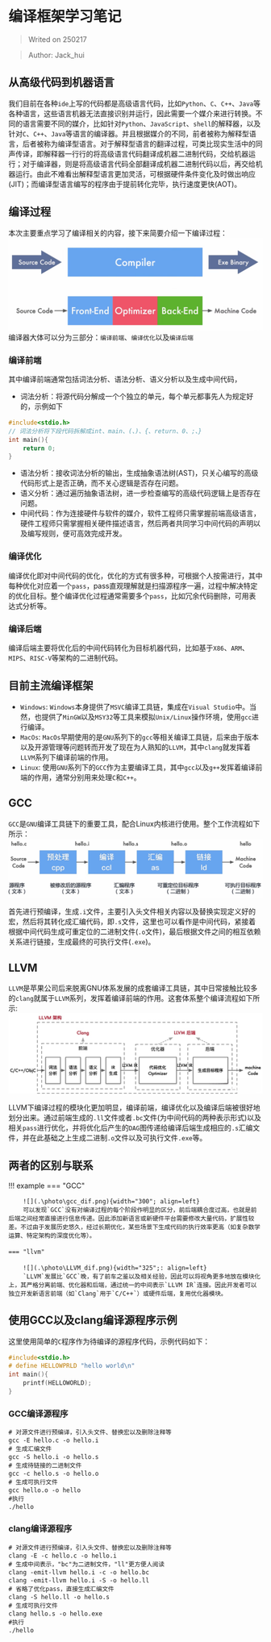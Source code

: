 # **编译框架学习笔记**

> Writed on 250217

> Author: Jack_hui

## **从高级代码到机器语言**
我们目前在各种`ide`上写的代码都是高级语言代码，比如`Python`、`C`、`C++`、`Java`等各种语言，这些语言机器无法直接识别并运行，因此需要一个媒介来进行转换。不同的语言需要不同的媒介，比如针对`Python`、`JavaScript`、`shell`的解释器，以及针对`C`、`C++`、`Java`等语言的编译器。并且根据媒介的不同，前者被称为解释型语言，后者被称为编译型语言。对于解释型语言的翻译过程，可类比现实生活中的同声传译，即解释器一行行的将高级语言代码翻译成机器二进制代码，交给机器运行；对于编译器，则是将高级语言代码全部翻译成机器二进制代码以后，再交给机器运行。由此不难看出解释型语言更加灵活，可根据硬件条件变化及时做出响应(JIT)；而编译型语言编写的程序由于提前转化完毕，执行速度更快(AOT)。

## **编译过程**
本次主要重点学习了编译相关的内容，接下来简要介绍一下编译过程：
![](.\photo\compile.png)
编译器大体可以分为三部分：`编译前端`、`编译优化`以及`编译后端`

### **编译前端**
其中编译前端通常包括词法分析、语法分析、语义分析以及生成中间代码，

* 词法分析：将源代码分解成一个个独立的单元，每个单元都事先人为规定好的，示例如下
``` C
#include<stdio.h>
// 词法分析将下段代码拆解成int、main、(、)、{、return、0、;、}
int main(){
    return 0;
}
```
* 语法分析：接收词法分析的输出，生成抽象语法树(AST)，只关心编写的高级代码形式上是否正确，而不关心逻辑是否存在问题。
* 语义分析：通过遍历抽象语法树，进一步检查编写的高级代码逻辑上是否存在问题。
* 中间代码：作为连接硬件与软件的媒介，软件工程师只需掌握前端高级语言，硬件工程师只需掌握相关硬件描述语言，然后两者共同学习中间代码的声明以及编写规则，便可高效完成开发。

### **编译优化**
编译优化即对中间代码的优化，优化的方式有很多种，可根据个人按需进行，其中每种优化对应着一个`pass`，pass直观理解就是扫描源程序一遍，过程中解决特定的优化目标。整个编译优化过程通常需要多个`pass`，比如冗余代码删除，可用表达式分析等。


### **编译后端**
编译后端主要将优化后的中间代码转化为目标机器代码，比如基于`X86`、`ARM`、`MIPS`、`RISC-V`等架构的二进制代码。

## **目前主流编译框架**
* `Windows`: `Windows`本身提供了`MSVC`编译工具链，集成在`Visual Studio`中。当然，也提供了`MinGW`以及`MSY32`等工具来模拟`Unix/Linux`操作环境，使用`gcc`进行编译。
* `MacOs`: `MacOs`早期使用的是`GNU`系列下的`gcc`等相关编译工具链，后来由于版本以及开源管理等问题转而开发了现在为人熟知的`LLVM`，其中`clang`就发挥着`LLVM`系列下编译前端的作用。
* `Linux`: 使用`GNU`系列下的`GCC`作为主要编译工具，其中`gcc`以及`g++`发挥着编译前端的作用，通常分别用来处理`C`和`C++`。

## **GCC**
`GCC`是`GNU`编译工具链下的重要工具，配合Linux内核进行使用。整个工作流程如下所示：
![](.\photo\gcc.png)

首先进行预编译，生成`.i`文件，主要引入头文件相关内容以及替换实现定义好的宏，然后将其转化成汇编代码，即`.s`文件，这里也可以看作是中间代码，紧接着根据中间代码生成可重定位的二进制文件(`.o`文件)，最后根据文件之间的相互依赖关系进行链接，生成最终的可执行文件(`.exe`)。

## **LLVM**
`LLVM`是苹果公司后来脱离GNU体系发展的成套编译工具链，其中日常接触比较多的`clang`就属于`LLVM`系列，发挥着编译前端的作用。这套体系整个编译流程如下所示:
![](.\photo\LLVM.png)

LLVM下编译过程的模块化更加明显，编译前端，编译优化以及编译后端被很好地划分出来。通过前端生成的`.ll`文件或者`.bc`文件(为中间代码的两种表示形式)以及相关`pass`进行优化，并将优化后产生的`DAG`图传递给编译后端生成相应的`.s`汇编文件，并在此基础之上生成二进制`.o`文件以及可执行文件`.exe`等。
## **两者的区别与联系**

!!! example
    === "GCC"

        ![](.\photo\gcc_dif.png){width="300"; align=left} 
        可以发现`GCC`没有对编译过程的每个阶段作明显的区分，前后端耦合度过高，也就是前后端之间经常直接进行信息传递。因此添加新语言或新硬件平台需要修改大量代码，扩展性较差。不过由于发展历史悠久，经过长期优化，某些场景下生成代码的执行效率更高（如复杂数学运算、特定架构的深度优化等）。

    === "llvm"

        ![](.\photo\LLVM_dif.png){width="325";: align=left}
        `LLVM`发展比`GCC`晚，有了前车之鉴以及相关经验，因此可以将视角更多地放在模块化上，其严格分离前端、优化器和后端，通过统一的中间表示`LLVM IR`连接。因此开发者可以独立开发新语言前端（如`Clang`用于`C/C++`）或硬件后端，复用优化器模块。

## **使用GCC以及clang编译源程序示例**
这里使用简单的`C`程序作为待编译的源程序代码，示例代码如下：
```C
#include<stdio.h>
# define HELLOWPRLD "hello world\n"
int main(){
    printf(HELLOWORLD);
}
```
### **GCC编译源程序**
```shell
# 对源文件进行预编译，引入头文件、替换宏以及删除注释等
gcc -E hello.c -o hello.i
# 生成汇编文件
gcc -S hello.i -o hello.s
# 生成待链接的二进制文件
gcc -c hello.s -o hello.o
# 生成可执行文件
gcc hello.o -o hello
#执行
./hello
```

### **clang编译源程序**
```shell
# 对源文件进行预编译，引入头文件、替换宏以及删除注释等
clang -E -c hello.c -o hello.i
# 生成中间表示，"bc"为二进制文件，"ll"更方便人阅读
clang -emit-llvm hello.i -c -o hello.bc
clang -emit-llvm hello.i -S -o hello.ll
# 省略了优化pass，直接生成汇编文件
clang -S hello.ll -o hello.s
# 生成可执行文件
clang hello.s -o hello.exe
#执行
./hello
```